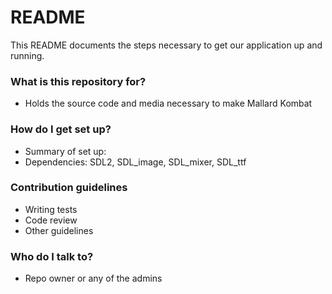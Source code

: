 # README #

This README documents the steps necessary to get our application up and running.

### What is this repository for? ###

* Holds the source code and media necessary to make Mallard Kombat

### How do I get set up? ###

* Summary of set up: 
* Dependencies: SDL2, SDL_image, SDL_mixer, SDL_ttf

### Contribution guidelines ###

* Writing tests
* Code review
* Other guidelines

### Who do I talk to? ###

* Repo owner or any of the admins
